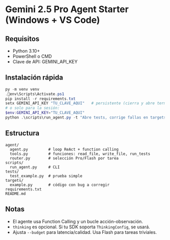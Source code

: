 # Gemini 2.5 Pro Agent Starter (Windows + VS Code)

## Requisitos
- Python 3.10+
- PowerShell o CMD
- Clave de API: GEMINI_API_KEY

## Instalación rápida
```powershell
py -m venv venv
.env\Scripts\Activate.ps1
pip install -r requirements.txt
setx GEMINI_API_KEY "TU_CLAVE_AQUI"   # persistente (cierra y abre terminal)
# o solo para la sesión:
$env:GEMINI_API_KEY="TU_CLAVE_AQUI"
python .\scripts\run_agent.py -t "Abre tests, corrige fallas en targets/example.py y ejecuta pytest"
```

## Estructura
```
agent/
  agent.py         # loop ReAct + function calling
  tools.py         # funciones: read_file, write_file, run_tests
  router.py        # selección Pro/Flash por tarea
scripts/
  run_agent.py     # CLI
tests/
  test_example.py  # prueba simple
targets/
  example.py       # código con bug a corregir
requirements.txt
README.md
```

## Notas
- El agente usa Function Calling y un bucle acción-observación.
- `thinking` es opcional. Si tu SDK soporta `ThinkingConfig`, se usará.
- Ajusta `--budget` para latencia/calidad. Usa Flash para tareas triviales.
